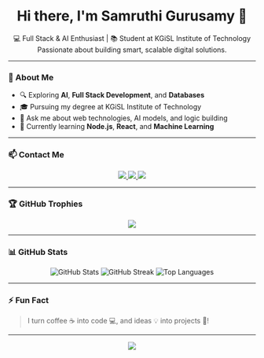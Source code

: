 <h1 align="center">Hi there, I'm Samruthi Gurusamy 👋</h1>

<p align="center">
  💻 Full Stack & AI Enthusiast | 📚 Student at KGiSL Institute of Technology <br>
  Passionate about building smart, scalable digital solutions.
</p>

---

### 🌟 About Me
- 🔍 Exploring **AI**, **Full Stack Development**, and **Databases**
- 🎓 Pursuing my degree at KGiSL Institute of Technology
- 💬 Ask me about web technologies, AI models, and logic building
- 🌱 Currently learning **Node.js**, **React**, and **Machine Learning**

---

### 📫 Contact Me

<p align="center">
  <a href="mailto:samruthigp7@gmail.com">
    <img src="https://img.shields.io/badge/Email-samruthigp7@gmail.com-D14836?style=for-the-badge&logo=gmail&logoColor=white"/>
  </a>
  <a href="https://www.linkedin.com/in/samruthigurusamy">
    <img src="https://img.shields.io/badge/LinkedIn-Connect-blue?style=for-the-badge&logo=linkedin"/>
  </a>
  <a href="https://www.instagram.com/samruthigurusamy">
    <img src="https://img.shields.io/badge/Instagram-Follow-E4405F?style=for-the-badge&logo=instagram&logoColor=white"/>
  </a>
</p>

---

### 🏆 GitHub Trophies

<p align="center">
  <img src="https://github-profile-trophy.vercel.app/?username=samruthigurusamy&theme=algolia&no-bg=true&no-frame=true&row=1&margin-w=15" />
</p>

---

### 📊 GitHub Stats

<p align="center">
  <img src="https://github-readme-stats.vercel.app/api?username=samruthigurusamy&show_icons=true&theme=radical" alt="GitHub Stats" />
  <img src="https://github-readme-streak-stats.herokuapp.com/?user=samruthigurusamy&theme=radical" alt="GitHub Streak" />
  <img src="https://github-readme-stats.vercel.app/api/top-langs/?username=samruthigurusamy&layout=compact&theme=radical" alt="Top Languages" />
</p>

---

### ⚡ Fun Fact
> I turn coffee ☕ into code 💻, and ideas 💡 into projects 🚀!

---

<p align="center">
  <img src="https://capsule-render.vercel.app/api?type=waving&color=gradient&height=120&section=footer"/>
</p>
